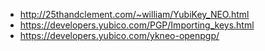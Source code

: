 - http://25thandclement.com/~william/YubiKey_NEO.html
- https://developers.yubico.com/PGP/Importing_keys.html
- https://developers.yubico.com/ykneo-openpgp/
